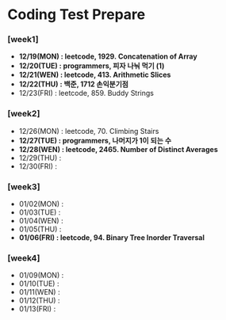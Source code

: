 # Coding Test Prepare
### [week1]
  - **12/19(MON) : leetcode, 1929. Concatenation of Array**
  - **12/20(TUE) : programmers, 피자 나눠 먹기 (1)**
  - **12/21(WEN) : leetcode, 413. Arithmetic Slices**
  - **12/22(THU) : 백준, 1712 손익분기점**
  - 12/23(FRI) : leetcode, 859. Buddy Strings

### [week2]
  - 12/26(MON) : leetcode, 70. Climbing Stairs
  - **12/27(TUE) : programmers, 나머지가 1이 되는 수**
  - **12/28(WEN) : leetcode, 2465. Number of Distinct Averages**
  - 12/29(THU) : 
  - 12/30(FRI) : 

### [week3]
  - 01/02(MON) :
  - 01/03(TUE) : 
  - 01/04(WEN) : 
  - 01/05(THU) : 
  - **01/06(FRI) : leetcode, 94. Binary Tree Inorder Traversal**


### [week4]
  - 01/09(MON) :
  - 01/10(TUE) : 
  - 01/11(WEN) : 
  - 01/12(THU) : 
  - 01/13(FRI) : 
